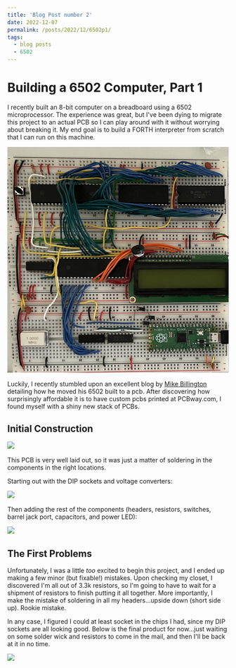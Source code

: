 ```yaml
---
title: 'Blog Post number 2'
date: 2022-12-07
permalink: /posts/2022/12/6502p1/
tags:
  - blog posts
  - 6502
---
```


Building a 6502 Computer, Part 1
=========

I recently built an 8-bit computer on a breadboard using a 6502 microprocessor. The experience was great, but I've been dying to migrate this project to an actual PCB so I can play around with it without worrying about breaking it. My end goal is to build a FORTH interpreter from scratch that I can run on this machine.

![](../images/60B6FD7D-EF9F-4719-ABA5-AD8DA6B2D087.jpeg)

Luckily, I recently stumbled upon an excellent blog by [Mike Billington](https://mike42.me/blog/2021-09-6502-computer-from-breadboard-to-pcb) detailing how he moved his 6502 built to a pcb. After discovering how surprisingly affordable it is to have custom pcbs printed at PCBway.com, I found myself with a shiny new stack of PCBs.

Initial Construction
-------

![](../images/blog_images/6502pcbraw.png)

This PCB is very well laid out, so it was just a matter of soldering in the components in the right locations.

Starting out with the DIP sockets and voltage converters:

![](../images/blog_images/6502pcbsocketed.png)

Then adding the rest of the components (headers, resistors, switches, barrel jack port, capacitors, and power LED):

![](../images/blog_images/6502pcbheaders.png)

The First Problems
---------

Unfortunately, I was a little *too* excited to begin this project, and I ended up making a few minor (but fixable!) mistakes. Upon checking my closet, I discovered I'm all out of 3.3k resistors, so I'm going to have to wait for a shipment of resistors to finish putting it all together. More importantly, I make the mistake of soldering in all my headers...upside down (short side up). Rookie mistake.

In any case, I figured I could at least socket in the chips I had, since my DIP sockets are all looking good. Below is the final product for now...just waiting on some solder wick and resistors to come in the mail, and then I'll be back at it in no time.

![](../images/blog_images/6502pcbchipsin.png)
